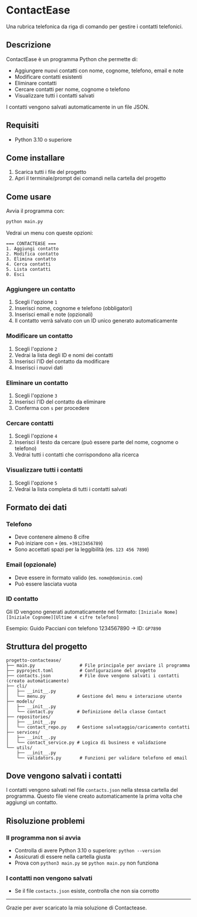 # ContactEase

Una rubrica telefonica da riga di comando per gestire i contatti telefonici.

## Descrizione

ContactEase è un programma Python che permette di:
* Aggiungere nuovi contatti con nome, cognome, telefono, email e note
* Modificare contatti esistenti
* Eliminare contatti
* Cercare contatti per nome, cognome o telefono
* Visualizzare tutti i contatti salvati

I contatti vengono salvati automaticamente in un file JSON.

## Requisiti

* Python 3.10 o superiore

## Come installare

1. Scarica tutti i file del progetto
2. Apri il terminale/prompt dei comandi nella cartella del progetto

## Come usare

Avvia il programma con:

```bash
python main.py
```

Vedrai un menu con queste opzioni:

```
=== CONTACTEASE ===
1. Aggiungi contatto
2. Modifica contatto
3. Elimina contatto
4. Cerca contatti
5. Lista contatti
0. Esci
```

### Aggiungere un contatto

1. Scegli l'opzione `1`
2. Inserisci nome, cognome e telefono (obbligatori)
3. Inserisci email e note (opzionali)
4. Il contatto verrà salvato con un ID unico generato automaticamente

### Modificare un contatto

1. Scegli l'opzione `2`
2. Vedrai la lista degli ID e nomi dei contatti
3. Inserisci l'ID del contatto da modificare
4. Inserisci i nuovi dati

### Eliminare un contatto

1. Scegli l'opzione `3`
2. Inserisci l'ID del contatto da eliminare
3. Conferma con `s` per procedere

### Cercare contatti

1. Scegli l'opzione `4`
2. Inserisci il testo da cercare (può essere parte del nome, cognome o telefono)
3. Vedrai tutti i contatti che corrispondono alla ricerca

### Visualizzare tutti i contatti

1. Scegli l'opzione `5`
2. Vedrai la lista completa di tutti i contatti salvati

## Formato dei dati

### Telefono

* Deve contenere almeno 8 cifre
* Può iniziare con `+` (es. `+39123456789`)
* Sono accettati spazi per la leggibilità (es. `123 456 7890`)

### Email (opzionale)

* Deve essere in formato valido (es. `nome@dominio.com`)
* Può essere lasciata vuota

### ID contatto

Gli ID vengono generati automaticamente nel formato: `[Iniziale Nome][Iniziale Cognome][Ultime 4 cifre telefono]`

Esempio: Guido Pacciani con telefono 1234567890 → ID: `GP7890`

## Struttura del progetto

```
progetto-contactease/
├── main.py                 # File principale per avviare il programma
├── pyproject.toml          # Configurazione del progetto
├── contacts.json           # File dove vengono salvati i contatti (creato automaticamente)
├── cli/
│   ├── __init__.py
│   └── menu.py            # Gestione del menu e interazione utente
├── models/
│   ├── __init__.py
│   └── contact.py         # Definizione della classe Contact
├── repositories/
│   ├── __init__.py
│   └── contact_repo.py    # Gestione salvataggio/caricamento contatti
├── services/
│   ├── __init__.py
│   └── contact_service.py # Logica di business e validazione
└── utils/
    ├── __init__.py
    └── validators.py       # Funzioni per validare telefono ed email
```

## Dove vengono salvati i contatti

I contatti vengono salvati nel file `contacts.json` nella stessa cartella del programma. Questo file viene creato automaticamente la prima volta che aggiungi un contatto.

## Risoluzione problemi

### Il programma non si avvia

* Controlla di avere Python 3.10 o superiore: `python --version`
* Assicurati di essere nella cartella giusta
* Prova con `python3 main.py` se `python main.py` non funziona

### I contatti non vengono salvati

* Se il file `contacts.json` esiste, controlla che non sia corrotto

---

Grazie per aver scaricato la mia soluzione di Contactease.